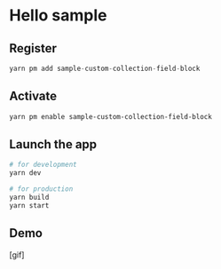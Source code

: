 # Hello sample

## Register

```ts
yarn pm add sample-custom-collection-field-block
```

## Activate

```bash
yarn pm enable sample-custom-collection-field-block
```

## Launch the app

```bash
# for development
yarn dev

# for production
yarn build
yarn start
```

## Demo

[gif]
